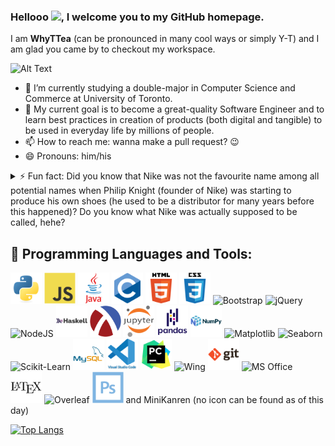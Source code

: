### Hellooo <img src="https://raw.githubusercontent.com/MartinHeinz/MartinHeinz/master/wave.gif" width="30px">, I welcome you to my GitHub homepage. 

I am <b>WhyTTea</b> (can be pronounced in many cool ways or simply Y-T) and I am glad you came by to checkout my workspace.

<!--
**WhyTTea/WhyTTea** is a ✨ _special_ ✨ repository because its `README.md` (this file) appears on your GitHub profile.-->
![Alt Text](https://media.giphy.com/media/H6VSByAkTsrTO/giphy.gif)
- 🔭 I’m currently studying a double-major in Computer Science and Commerce at University of Toronto.
- 🌱 My current goal is to become a great-quality Software Engineer and to learn best practices in creation of products (both digital and tangible) to be used in everyday life by millions of people.
- 📫 How to reach me: wanna make a pull request? 😉
- 😄 Pronouns: him/his
<details>
<summary>⚡ Fun fact: Did you know that Nike was not the favourite name among all potential names when Philip Knight (founder of Nike) was starting to produce his own shoes (he used to be a distributor for many years before this happened)? Do you know what Nike was actually supposed to be called, hehe? </summary>
<br>
Among all options, "Dimension Six" was offered by the founder himself. Other employees of Blue Ribbon Sports (Knight's distribution business) thought perhaps for his love of the pop group The 5th Dimension. Then, they also considered to follow the footsteps of a German powerhouse - Puma, and suggested "Peregrine" & "Bengal". One of the employees of Blue Ribbon (Mr. Johnson) also pointed out that successful brand names had no more than two syllables and at least one exotic letter or sound in them with a Z, X or K. He was also the one to suggest Nike. 
It appeared as if nobody liked any of the options. But due to them being on crunch of time, Knight made a choice to go with Nike and said the following: "I don’t like any of them, but I guess that’s the best of the bunch. I hope it grows on me.”
</details>

## 🧰 Programming Languages and Tools:

<img src="https://github.com/devicons/devicon/blob/master/icons/python/python-original.svg" alt="Python" width="50" height="50"/> <img src="https://github.com/devicons/devicon/blob/master/icons/javascript/javascript-original.svg" alt="JavaScript" width="50" height="50"/> <img src="https://github.com/devicons/devicon/blob/master/icons/java/java-original-wordmark.svg" alt="Java" width="50" height="50"/>
<img src= "https://github.com/devicons/devicon/blob/master/icons/c/c-original.svg" alt="C" width="50" height="50"/>
<img src= "https://github.com/devicons/devicon/blob/master/icons/html5/html5-original-wordmark.svg" alt="HTML" width="50" height="50"/>
<img src= "https://github.com/devicons/devicon/blob/master/icons/css3/css3-original-wordmark.svg" alt="CSS" width="50" height="50"/>
<img src= "https://github.com/WhyTTea/devicon/blob/master/icons/bootstrap/bootstrap-original-wordmark.svg" alt="Bootstrap" width="50" height="50"/>
<img src= "https://github.com/WhyTTea/devicon/blob/master/icons/jquery/jquery-original-wordmark.svg" alt="jQuery" width="50" height="50"/>
<img src= "https://github.com/WhyTTea/devicon/blob/master/icons/nodejs/nodejs-original-wordmark.svg" alt="NodeJS" width="50" height="50"/>
<img src = "https://github.com/devicons/devicon/blob/master/icons/haskell/haskell-original-wordmark.svg" alt="Haskell" width="50" height="50" />
<img src = "https://raw.githubusercontent.com/github/explore/80688e429a7d4ef2fca1e82350fe8e3517d3494d/topics/racket/racket.png" alt="Racket" width="50" height="50" />
<img src = "https://github.com/devicons/devicon/blob/master/icons/jupyter/jupyter-original-wordmark.svg" alt="Jupyter" width="50" height="50" />
<img src = "https://github.com/devicons/devicon/blob/master/icons/pandas/pandas-original-wordmark.svg" alt="Pandas" width="50" height="50" />
<img src="https://github.com/devicons/devicon/blob/master/icons/numpy/numpy-original-wordmark.svg" alt="Numpy" width="50" height="50" />
<img src="https://upload.wikimedia.org/wikipedia/commons/0/01/Created_with_Matplotlib-logo.svg" alt="Matplotlib" width="50" height="50" />
<img src="https://seaborn.pydata.org/_images/logo-tall-lightbg.svg" alt="Seaborn" width="50" height="50" />
<img src="https://upload.wikimedia.org/wikipedia/commons/0/05/Scikit_learn_logo_small.svg" alt="Scikit-Learn" width="50" height="50" />
<img src="https://github.com/devicons/devicon/blob/master/icons/mysql/mysql-original-wordmark.svg" alt="MySQL" width="50" height="50" />
<img src="https://github.com/devicons/devicon/blob/master/icons/vscode/vscode-original-wordmark.svg" alt="VSCode" width="50" height="50" />
<img src = "https://github.com/devicons/devicon/blob/master/icons/pycharm/pycharm-original.svg" alt="PyCharm" width="50" height="50" />
<img src="https://alternative.me/media/256/wing-ide-icon-zsugwq5o087wnsry-c.png" alt="Wing" width="50" height="50"/>
<img src="https://github.com/devicons/devicon/blob/master/icons/git/git-original-wordmark.svg" alt="Git" width="50" height="50"/>
<img src = "https://cdn.icon-icons.com/icons2/1156/PNG/512/1486565573-microsoft-office_81557.png" alt="MS Office" width="50" height="50" /> 
<img src="https://github.com/devicons/devicon/blob/master/icons/latex/latex-original.svg" alt="Latex" width="50" height="50"/>
<img src="https://encrypted-tbn0.gstatic.com/images?q=tbn:ANd9GcR8cHsa97XZNRBNMku8ApdbFENz_ce1x0nBLCp0dxAlTw&s" alt="Overleaf" width="50" height="50"/>
<img src="https://github.com/devicons/devicon/blob/master/icons/photoshop/photoshop-line.svg" alt="Photoshop" width="50" height="50"/> and MiniKanren (no icon can be found as of this day)

[![Top Langs](https://github-readme-stats.vercel.app/api/top-langs/?username=WhyTTea&count_private=true&include_all_commits=true&layout=compact&border_color=DEFCF9&show_icons=true&title_color=27496D&langs_count=10&card_width=650&text_color=27496D&bg_color=DEG,FFB6B9,FAE3D9,BBDED6,61C0BF)](https://github.com/WhyTTea/github-readme-stats)
